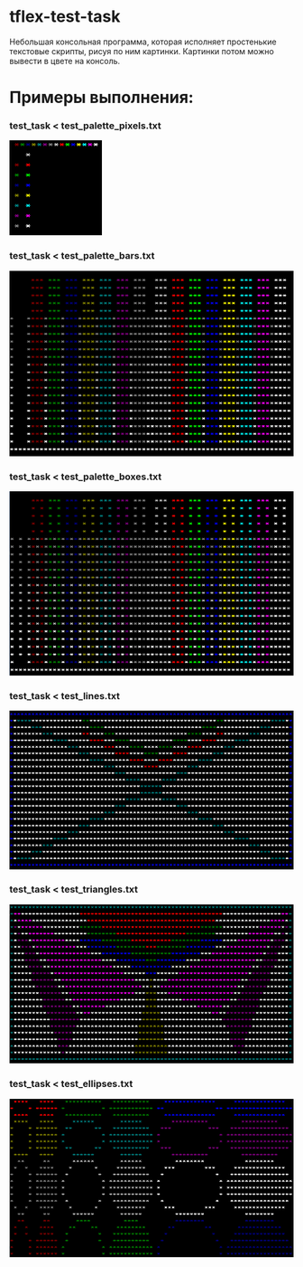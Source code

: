 # tflex-test-task
Небольшая консольная программа, которая исполняет простенькие текстовые скрипты,
рисуя по ним картинки. Картинки потом можно вывести в цвете на консоль.

# Примеры выполнения:

### test_task < test_palette_pixels.txt
![test_palette_pixels.png](images/test_palette_pixels.png)

### test_task < test_palette_bars.txt 
![test_palette_bars.png](images/test_palette_bars.png)

### test_task < test_palette_boxes.txt
![test_palette_boxes.png](images/test_palette_boxes.png)

### test_task < test_lines.txt
![test_lines.png](images/test_lines.png)

### test_task < test_triangles.txt
![test_triangles.png](images/test_triangles.png)

### test_task < test_ellipses.txt
![test_ellipses.png](images/test_ellipses.png)
